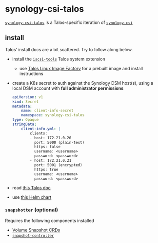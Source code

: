 # synology-csi-talos

[`synology-csi-talos`](https://github.com/zebernst/synology-csi-talos) is a Talos-specific iteration of [`synology-csi`](https://github.com/SynologyOpenSource/synology-csi)

## install

Talos' install docs are a bit scattered. Try to follow along below.

- install the [`iscsi-tools`](https://github.com/siderolabs/extensions/tree/main/storage/iscsi-tools) Talos system extension
  - use [Talos Linux Image Factory](https://factory.talos.dev/) for a prebuilt image and install instructions
- create a K8s secret to auth against the Synology DSM host(s), using a local DSM account with **full administrator permissions**

  ```yaml
  apiVersion: v1
  kind: Secret
  metadata:
      name: client-info-secret
      namespace: synology-csi-talos
  type: Opaque
  stringData:
      client-info.yml: |
          clients:
          - host: 172.21.0.20
            port: 5000 (plain-text)
            https: false
            username: <username>
            password: <password>
          - host: 172.21.0.21
            port: 5001 (encrypted)
            https: true
            username: <username>
            password: <password>
  ```

- read [this Talos doc](https://www.talos.dev/v1.7/kubernetes-guides/configuration/synology-csi/)
- use [this Helm chart](https://github.com/zebernst/synology-csi-talos/tree/main/charts/synology-csi)

### `snapshotter` (optional)

Requires the following components installed

- [Volume Snapshot CRDs](https://github.com/kubernetes-csi/external-snapshotter/tree/master/client/config/crd)
- [`snapshot-controller`](https://github.com/piraeusdatastore/helm-charts/tree/main/charts/snapshot-controller)
